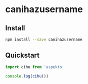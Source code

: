 # canihazusername

## Install

```bash
npm install --save canihazusername
```

## Quickstart

```jsx
import cihu from 'aspekto'

console.log(cihu())
```